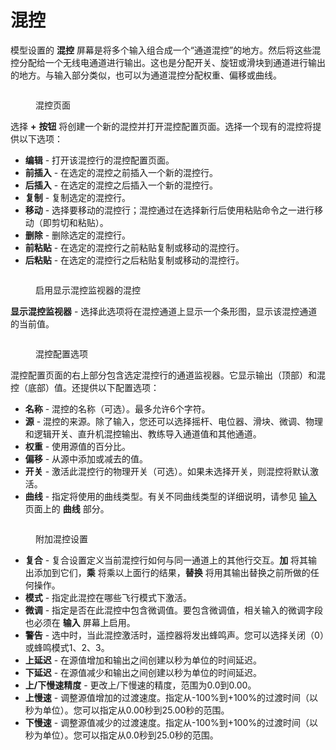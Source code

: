 # 混控

模型设置的 **混控** 屏幕是将多个输入组合成一个“通道混控”的地方。然后将这些混控分配给一个无线电通道进行输出。这也是分配开关、旋钮或滑块到通道进行输出的地方。与输入部分类似，也可以为通道混控分配权重、偏移或曲线。

<figure><img src="/.gitbook/assets/Mixes.jpg" alt=""><figcaption><p>混控页面</p></figcaption></figure>

选择 **+** **按钮** 将创建一个新的混控并打开混控配置页面。选择一个现有的混控将提供以下选项：

* **编辑** - 打开该混控行的混控配置页面。
* **前插入** - 在选定的混控之前插入一个新的混控行。
* **后插入** - 在选定的混控之后插入一个新的混控行。
* **复制** - 复制选定的混控行。
* **移动** - 选择要移动的混控行；混控通过在选择新行后使用粘贴命令之一进行移动（即剪切和粘贴）。
* **删除** - 删除选定的混控行。
* **前粘贴** - 在选定的混控行之前粘贴复制或移动的混控行。
* **后粘贴** - 在选定的混控行之后粘贴复制或移动的混控行。

<figure><img src="/.gitbook/assets/Mixes2.jpg" alt=""><figcaption><p>启用显示混控监视器的混控</p></figcaption></figure>

**显示混控监视器** - 选择此选项将在混控通道上显示一个条形图，显示该混控通道的当前值。

<figure><img src="/.gitbook/assets/mixes3.jpg" alt=""><figcaption><p>混控配置选项</p></figcaption></figure>

混控配置页面的右上部分包含选定混控行的通道监视器。它显示输出（顶部）和混控（底部）值。还提供以下配置选项：

* **名称** - 混控的名称（可选）。最多允许6个字符。
* **源** - 混控的来源。除了输入，您还可以选择摇杆、电位器、滑块、微调、物理和逻辑开关、直升机混控输出、教练导入通道值和其他通道。
* **权重** - 使用源值的百分比。
* **偏移** - 从源中添加或减去的值。
* **开关** - 激活此混控行的物理开关（可选）。如果未选择开关，则混控将默认激活。
* **曲线** - 指定将使用的曲线类型。有关不同曲线类型的详细说明，请参见 [输入](inputs.md) 页面上的 **曲线** 部分。&#x20;

<figure><img src="/.gitbook/assets/Mixes4.png" alt=""><figcaption><p>附加混控设置</p></figcaption></figure>

* **复合** - 复合设置定义当前混控行如何与同一通道上的其他行交互。**加** 将其输出添加到它们，**乘** 将乘以上面行的结果，**替换** 将用其输出替换之前所做的任何操作。&#x20;
* **模式** - 指定此混控在哪些飞行模式下激活。
* **微调** - 指定是否在此混控中包含微调值。要包含微调值，相关输入的微调字段也必须在 **输入** 屏幕上启用。
* **警告** - 选中时，当此混控激活时，遥控器将发出蜂鸣声。您可以选择关闭（0）或蜂鸣模式1、2、3。&#x20;
* **上延迟** - 在源值增加和输出之间创建以秒为单位的时间延迟。
* **下延迟** - 在源值减少和输出之间创建以秒为单位的时间延迟。
* **上/下慢速精度** - 更改上/下慢速的精度，范围为0.0到0.00。
* **上慢速** - 调整源值增加的过渡速度。指定从-100%到+100%的过渡时间（以秒为单位）。您可以指定从0.00秒到25.00秒的范围。
* **下慢速** - 调整源值减少的过渡速度。指定从-100%到+100%的过渡时间（以秒为单位）。您可以指定从0.0秒到25.0秒的范围。